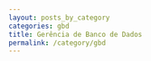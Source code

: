 ```yaml
---
layout: posts_by_category
categories: gbd
title: Gerência de Banco de Dados
permalink: /category/gbd
---
```

